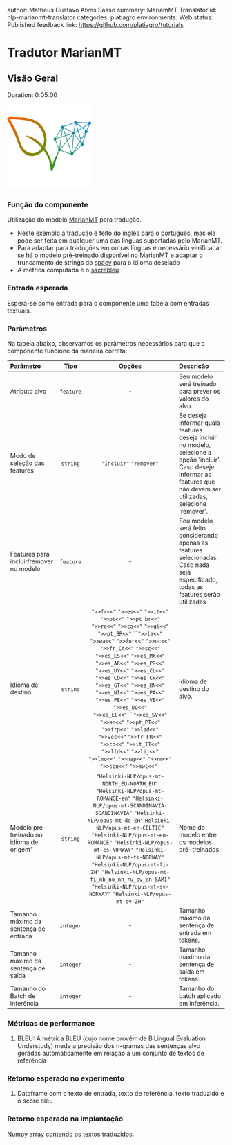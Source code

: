 author: Matheus Gustavo Alves Sasso
summary: MariamMT Translator
id: nlp-marianmt-translator
categories: platiagro
environments: Web
status: Published
feedback link: https://github.com/platiagro/tutorials

# Tradutor MarianMT

## Visão Geral
Duration: 0:05:00

![Logotipo da PlatIAgro: possui o desenho de duas folhas verdes, uma delas é formada por linhas e pontos, como um gráfico estatístico](img/logo.png)

### Função do componente

Utilização do modelo [MarianMT](https://huggingface.co/transformers/model_doc/marian.html) para tradução.

* Neste exemplo a tradução é feito do inglês para o português, mas ela pode ser feita em qualquer uma das línguas suportadas pelo MarianMT.
* Para adaptar para traduções em outras línguas é necessário verificacar se há o modelo pré-treinado disponível no MarianMT e adaptar o truncamento de strings do [spacy](https://spacy.io/usage/models) para o idioma desejado
* A métrica computada é o [sacrebleu](https://https://github.com/mjpost/sacrebleu)

### Entrada esperada

Espera-se como entrada para o componente uma tabela com entradas textuais.

### Parâmetros

Na tabela abaixo, observamos os parâmetros necessários para que o componente funcione da maneira correta:

| Parâmetro     | Tipo     | Opções        | Descrição                                           |
|:-------------|:--------:|:-------------:|:-----------------------------------------------------|
| Atributo alvo     | `feature` | - | Seu modelo será treinado para prever os valores do alvo. |
| Modo de seleção das features   | `string` |`"incluir"` `"remover"`| Se deseja informar quais features deseja incluir no modelo, selecione a opção 'incluir'. Caso deseje informar as features que não devem ser utilizadas, selecione 'remover'.  |
|Features para incluir/remover no modelo|`feature`| - |Seu modelo será feito considerando apenas as features selecionadas. Caso nada seja especificado, todas as features serão utilizadas|
| Idioma de destino | `string` | `">>fr<<"` `">>es<<"` `">>it<<"` `">>pt<<"` `">>pt_br<<"` `">>ro<<"` `">>ca<<"` `">>gl<<"` `">>pt_BR<<"``">>la<<"` `">>wa<<"` `">>fur<<"` `">>oc<<"` `">>fr_CA<<"` `">>sc<<"` `">>es_ES<<"` `">>es_MX<<"` `">>es_AR<<"` `">>es_PR<<"` `">>es_UY<<"` `">>es_CL<<"` `">>es_CO<<"` `">>es_CR<<"` `">>es_GT<<"` `">>es_HN<<"` `">>es_NI<<"` `">>es_PA<<"` `">>es_PE<<"` `">>es_VE<<"` `">>es_DO<<"` `">>es_EC<<"``">>es_SV<<"` `">>an<<"` `">>pt_PT<<"` `">>frp<<"` `">>lad<<"` `">>vec<<"` `">>fr_FR<<"` `">>co<<"` `">>it_IT<<"` `">>lld<<"` `">>lij<<"` `">>lmo<<"` `">>nap<<"` `">>rm<<"` `">>scn<<"` `">>mwl<<" `| Idioma de destino do alvo. |
|Modelo pré treinado no idioma de origem"|`string`| `"Helsinki-NLP/opus-mt-NORTH_EU-NORTH_EU"` `"Helsinki-NLP/opus-mt-ROMANCE-en"` `"Helsinki-NLP/opus-mt-SCANDINAVIA-SCANDINAVIA"` `"Helsinki-NLP/opus-mt-de-ZH"` `Helsinki-NLP/opus-mt-en-CELTIC"` `"Helsinki-NLP/opus-mt-en-ROMANCE"` `"Helsinki-NLP/opus-mt-es-NORWAY"` `"Helsinki-NLP/opus-mt-fi-NORWAY"` `"Helsinki-NLP/opus-mt-fi-ZH"` `"Helsinki-NLP/opus-mt-fi_nb_no_nn_ru_sv_en-SAMI"` `"Helsinki-NLP/opus-mt-sv-NORWAY"` `"Helsinki-NLP/opus-mt-sv-ZH"` |Nome do modelo entre os modelos pré-treinados|
|Tamanho máximo da sentença de entrada|`integer`| - |Tamanho máximo da sentença de entrada em tokens.|
|Tamanho máximo da sentença de saída|`integer`| - |Tamanho máximo da sentença de saída em tokens.|
|Tamanho do Batch de inferência|`integer`| - |Tamanho do batch aplicado em inferência.|

### Métricas de performance

1. BLEU: A métrica BLEU (cujo nome provém de BiLingual Evaluation Understudy) mede a precisão dos n-gramas das sentenças alvo geradas automaticamente em relação a um conjunto de textos de referência

### Retorno esperado no experimento

1. Dataframe com o texto de entrada, texto de referência, texto traduzido e o score bleu

### Retorno esperado na implantação

Numpy array contendo os textos traduzidos.

